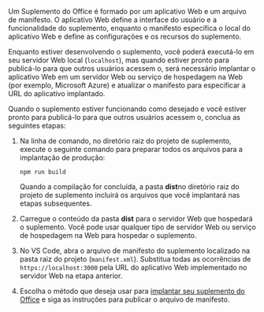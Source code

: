Um Suplemento do Office é formado por um aplicativo Web e um arquivo de manifesto. O aplicativo Web define a interface do usuário e a funcionalidade do suplemento, enquanto o manifesto especifica o local do aplicativo Web e define as configurações e os recursos do suplemento. 

Enquanto estiver desenvolvendo o suplemento, você poderá executá-lo em seu servidor Web local (`localhost`), mas quando estiver pronto para publicá-lo para que outros usuários acessem o, será necessário implantar o aplicativo Web em um servidor Web ou serviço de hospedagem na Web (por exemplo, Microsoft Azure) e atualizar o manifesto para especificar a URL do aplicativo implantado. 

Quando o suplemento estiver funcionando como desejado e você estiver pronto para publicá-lo para que outros usuários acessem o, conclua as seguintes etapas:

1. Na linha de comando, no diretório raiz do projeto de suplemento, execute o seguinte comando para preparar todos os arquivos para a implantação de produção: 

    ```command&nbsp;line
    npm run build
    ```

    Quando a compilação for concluída, a pasta **dist**no diretório raiz do projeto de suplemento incluirá os arquivos que você implantará nas etapas subsequentes.

2. Carregue o conteúdo da pasta **dist** para o servidor Web que hospedará o suplemento. Você pode usar qualquer tipo de servidor Web ou serviço de hospedagem na Web para hospedar o suplemento.

3. No VS Code, abra o arquivo de manifesto do suplemento localizado na pasta raiz do projeto (`manifest.xml`). Substitua todas as ocorrências de `https://localhost:3000` pela URL do aplicativo Web implementado no servidor Web na etapa anterior.

4. Escolha o método que deseja usar para [implantar seu suplemento do Office](../publish/publish.md) e siga as instruções para publicar o arquivo de manifesto.

